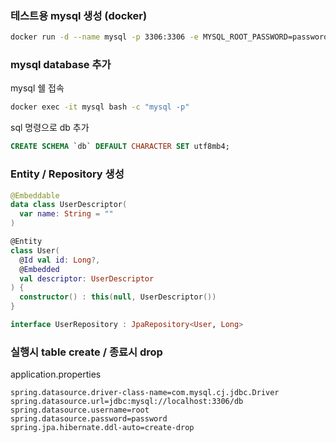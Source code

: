 ### 테스트용 mysql 생성 (docker)
```bash
docker run -d --name mysql -p 3306:3306 -e MYSQL_ROOT_PASSWORD=password mysql --character-set-server=utf8mb4 --collation-server=utf8mb4_unicode_ci
```

### mysql database 추가
mysql 쉘 접속 
```bash
docker exec -it mysql bash -c "mysql -p"
```
sql 명령으로 db 추가
```sql
CREATE SCHEMA `db` DEFAULT CHARACTER SET utf8mb4;
```

### Entity / Repository 생성  
```kotlin
@Embeddable
data class UserDescriptor(
  var name: String = ""
)

@Entity
class User(
  @Id val id: Long?,
  @Embedded
  val descriptor: UserDescriptor
) {
  constructor() : this(null, UserDescriptor())
}

interface UserRepository : JpaRepository<User, Long>
```

### 실행시 table create / 종료시 drop  
application.properties
```properties
spring.datasource.driver-class-name=com.mysql.cj.jdbc.Driver
spring.datasource.url=jdbc:mysql://localhost:3306/db
spring.datasource.username=root
spring.datasource.password=password
spring.jpa.hibernate.ddl-auto=create-drop
```
